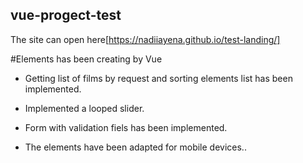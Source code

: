 ## vue-progect-test

The site can open here[https://nadiiayena.github.io/test-landing/]


#Elements has been creating by Vue

- Getting list of films by request and sorting elements list has been implemented.

- Implemented a looped slider.

- Form with validation fiels has been implemented.

- The elements have been adapted for mobile devices..

